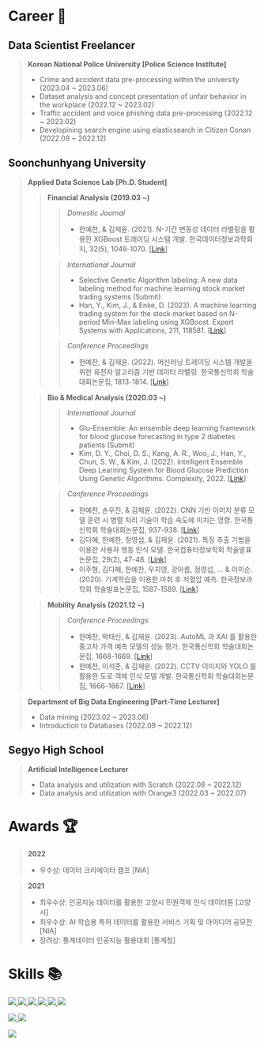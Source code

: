 # Career :office:
## Data Scientist Freelancer
> **Korean National Police University [Police Science Instltute]**
> - Crime and accident data pre-processing within the university (2023.04 ~ 2023.06)  
> - Dataset analysis and concept presentation of unfair behavior in the workplace (2022.12 ~ 2023.02)  
> - Traffic accident and voice phishing data pre-processing (2022.12 ~ 2023.02)  
> - Developining search engine using elasticsearch in Citizen Conan (2022.09 ~ 2022.12)  

## Soonchunhyang University
> **Applied Data Science Lab [Ph.D. Student]**
>> **Financial Analysis (2019.03 ~)**
>>> *Domestic Journal*
>>> - 한예찬, & 김재윤. (2021). N-기간 변동성 데이터 라벨링을 활용한 XGBoost 트레이딩 시스템 개발. 한국데이터정보과학회지, 32(5), 1049-1070. [[Link](https://scholar.google.co.kr/citations?view_op=view_citation&hl=ko&user=B_DD9tUAAAAJ&citation_for_view=B_DD9tUAAAAJ:Tyk-4Ss8FVUC)]
>>
>>> *International Journal*
>>> - Selective Genetic Algorithm labeling: A new data labeling method for machine learning stock market trading systems (Submit)
>>> - Han, Y., Kim, J., & Enke, D. (2023). A machine learning trading system for the stock market based on N-period Min-Max labeling using XGBoost. Expert Systems with Applications, 211, 118581. [[Link](https://scholar.google.co.kr/citations?view_op=view_citation&hl=ko&user=B_DD9tUAAAAJ&citation_for_view=B_DD9tUAAAAJ:2osOgNQ5qMEC)]
>>
>>> *Conference Proceedings*
>>> - 한예찬, & 김재윤. (2022). 머신러닝 트레이딩 시스템 개발을 위한 유전자 알고리즘 기반 데이터 라벨링. 한국통신학회 학술대회논문집, 1813-1814. [[Link](https://scholar.google.co.kr/citations?view_op=view_citation&hl=ko&user=B_DD9tUAAAAJ&citation_for_view=B_DD9tUAAAAJ:UeHWp8X0CEIC)]
>
>> **Bio & Medical Analysis (2020.03 ~)**
>>> *International Journal*
>>> - Glu-Ensemble: An ensemble deep learning framework for blood glucose forecasting in type 2 diabetes patients (Submit)
>>> - Kim, D. Y., Choi, D. S., Kang, A. R., Woo, J., Han, Y., Chun, S. W., & Kim, J. (2022). Intelligent Ensemble Deep Learning System for Blood Glucose Prediction Using Genetic Algorithms. Complexity, 2022. [[Link](https://scholar.google.co.kr/citations?view_op=view_citation&hl=ko&user=B_DD9tUAAAAJ&citation_for_view=B_DD9tUAAAAJ:Y0pCki6q_DkC)]
>>
>>> *Conference Proceedings*
>>> - 한예찬, 손우진, & 김재윤. (2022). CNN 기반 이미지 분류 모델 훈련 시 병렬 처리 기술이 학습 속도에 미치는 영향. 한국통신학회 학술대회논문집, 937-938. [[Link](https://scholar.google.co.kr/citations?view_op=view_citation&hl=ko&user=B_DD9tUAAAAJ&citation_for_view=B_DD9tUAAAAJ:W7OEmFMy1HYC)]
>>> - 김다혜, 한예찬, 정영섭, & 김재윤. (2021). 특징 추출 기법을 이용한 사용자 행동 인식 모델. 한국컴퓨터정보학회 학술발표논문집, 29(2), 47-48. [[Link](https://scholar.google.co.kr/citations?view_op=view_citation&hl=ko&user=B_DD9tUAAAAJ&citation_for_view=B_DD9tUAAAAJ:IjCSPb-OGe4C)]
>>> - 이주형, 김다혜, 한예찬, 우지영, 강아름, 정영섭, ... & 이미순. (2020). 기계학습을 이용한 마취 후 저혈압 예측. 한국정보과학회 학술발표논문집, 1587-1589. [[Link](https://scholar.google.co.kr/citations?view_op=view_citation&hl=ko&user=B_DD9tUAAAAJ&citation_for_view=B_DD9tUAAAAJ:u5HHmVD_uO8C)]
>
>> **Mobility Analysis (2021.12 ~)**
>>> *Conference Proceedings*
>>> - 한예찬, 박태신, & 김재윤. (2023). AutoML 과 XAI 를 활용한 중고차 가격 예측 모델의 성능 평가. 한국통신학회 학술대회논문집, 1668-1669. [[Link](https://scholar.google.co.kr/citations?view_op=view_citation&hl=ko&user=B_DD9tUAAAAJ&citation_for_view=B_DD9tUAAAAJ:eQOLeE2rZwMC)]
>>> - 한예찬, 이석준, & 김재윤. (2022). CCTV 이미지와 YOLO 를 활용한 도로 객체 인식 모델 개발. 한국통신학회 학술대회논문집, 1666-1667. [[Link](https://scholar.google.co.kr/citations?view_op=view_citation&hl=ko&user=B_DD9tUAAAAJ&citation_for_view=B_DD9tUAAAAJ:zYLM7Y9cAGgC)]

> **Department of Big Data Engineering [Part-Time Lecturer]**
> - Data mining (2023.02 ~ 2023.06)
> - Introduction to Databases (2022.09 ~ 2022.12)

## Segyo High School 
> **Artificial Intelligence Lecturer**
> - Data analysis and utilization with Scratch (2022.08 ~ 2022.12)
> - Data analysis and utilization with Orange3 (2022.03 ~ 2022.07)

# Awards :trophy:
> **2022**
> - 우수상: 데이터 크리에이터 캠프 [NIA]

> **2021**
> - 최우수상: 인공지능 데이터를 활용한 고양시 민원객체 인식 데이터톤 [고양시]  
> - 최우수상: AI 학습용 특허 데이터를 활용한 서비스 기획 및 아이디어 공모전 [NIA]  
> - 장려상: 통계데이터 인공지능 활용대회 [통계청]

# Skills :books:
<a href="https://www.python.org/" target="_blank"><img src="https://img.shields.io/badge/Python-3776AB?style=for-the-badge&logo=Python&logoColor=white">
<a href="https://www.tensorflow.org/" target="_blank"><img src="https://img.shields.io/badge/TensorFlow-FF6F00?style=for-the-badge&logo=TensorFlow&logoColor=white">
<a href="https://keras.io/" target="_blank"><img src="https://img.shields.io/badge/Keras-D00000?style=for-the-badge&logo=Keras&logoColor=white">
<a href="https://pytorch.org/" target="_blank"><img src="https://img.shields.io/badge/PyTorch-EE4C2C?style=for-the-badge&logo=PyTorch&logoColor=white">
<a href="https://mmdetection.readthedocs.io/en/latest/" target="_blank"><img src="https://img.shields.io/badge/MMDetection-008FC7?style=for-the-badge&logo=github&logoColor=white">
<a href="https://mmsegmentation.readthedocs.io/en/latest/" target="_blank"><img src="https://img.shields.io/badge/MMSegmentation-008FC7?style=for-the-badge&logo=github&logoColor=white">

<a href="https://www.r-project.org/" target="_blank"><img src="https://img.shields.io/badge/R-276DC3?style=for-the-badge&logo=R&logoColor=white">
<a href="https://posit.co/" target="_blank"><img src="https://img.shields.io/badge/RStudio-75AADB?style=for-the-badge&logo=RStudio&logoColor=white">

<a href="https://chat.openai.com/" target="_blank"><img src="https://img.shields.io/badge/ChatGPT-412991?style=for-the-badge&logo=OpenAI&logoColor=white">

